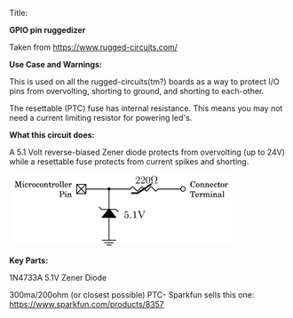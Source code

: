 Title:

**GPIO pin ruggedizer**

Taken from https://www.rugged-circuits.com/





**Use Case and Warnings:**

This is used on all the rugged-circuits(tm?) boards as a way to protect I/O pins from overvolting, shorting to ground, and shorting to each-other.

The resettable (PTC) fuse has internal resistance. This means you may not need a current limiting resistor for powering led's.


**What this circuit does:**

A 5.1 Volt reverse-biased Zener diode protects from overvolting (up to 24V) while a resettable fuse protects from current spikes and shorting.

![](am010_iopinmodel.gif)


**Key Parts:**

1N4733A   5.1V Zener Diode

300ma/200ohm (or closest possible) PTC- Sparkfun sells this one: https://www.sparkfun.com/products/8357
